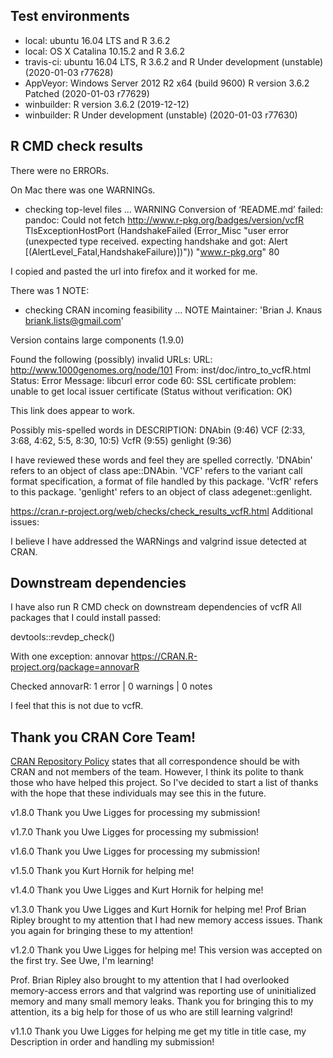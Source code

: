 
## Test environments
* local: ubuntu 16.04 LTS and R 3.6.2
* local: OS X Catalina 10.15.2 and R 3.6.2
* travis-ci: ubuntu 16.04 LTS, R 3.6.2 and R Under development (unstable) (2020-01-03 r77628)
* AppVeyor: Windows Server 2012 R2 x64 (build 9600) R version 3.6.2 Patched (2020-01-03 r77629)
* winbuilder: R version 3.6.2 (2019-12-12)
* winbuilder: R Under development (unstable) (2020-01-03 r77630)


## R CMD check results
There were no ERRORs.

On Mac there was one WARNINGs.

* checking top-level files ... WARNING
Conversion of ‘README.md’ failed:
pandoc: Could not fetch http://www.r-pkg.org/badges/version/vcfR
TlsExceptionHostPort (HandshakeFailed (Error_Misc "user error (unexpected type received. expecting handshake and got: Alert [(AlertLevel_Fatal,HandshakeFailure)])")) "www.r-pkg.org" 80

I copied and pasted the url into firefox and it worked for me.

There was 1 NOTE:

* checking CRAN incoming feasibility ... NOTE
Maintainer: 'Brian J. Knaus <briank.lists@gmail.com>'

Version contains large components (1.9.0)

Found the following (possibly) invalid URLs:
  URL: http://www.1000genomes.org/node/101
    From: inst/doc/intro_to_vcfR.html
    Status: Error
    Message: libcurl error code 60:
      	SSL certificate problem: unable to get local issuer certificate
      	(Status without verification: OK)

This link does appear to work.





Possibly mis-spelled words in DESCRIPTION:
  DNAbin (9:46)
  VCF (2:33, 3:68, 4:62, 5:5, 8:30, 10:5)
  VcfR (9:55)
  genlight (9:36)

I have reviewed these words and feel they are spelled correctly.
'DNAbin' refers to an object of class ape::DNAbin.
'VCF' refers to the variant call format specification, a format of file handled by this package.
'VcfR' refers to this package.
'genlight' refers to an object of class adegenet::genlight.


https://cran.r-project.org/web/checks/check_results_vcfR.html
Additional issues:

I believe I have addressed the WARNings and valgrind issue detected at CRAN.


## Downstream dependencies

I have also run R CMD check on downstream dependencies of vcfR
All packages that I could install passed:

devtools::revdep_check()

With one exception:
annovar
https://CRAN.R-project.org/package=annovarR

Checked annovarR: 1 error  | 0 warnings | 0 notes

I feel that this is not due to vcfR.


## Thank you CRAN Core Team!

[CRAN Repository Policy](https://cran.r-project.org/web/packages/policies.html) states that all correspondence should be with CRAN and not members of the team.
However, I think its polite to thank those who have helped this project.
So I've decided to start a list of thanks with the hope that these individuals may see this in the future.

v1.8.0 Thank you Uwe Ligges for processing my submission!

v1.7.0 Thank you Uwe Ligges for processing my submission!

v1.6.0 Thank you Uwe Ligges for processing my submission!

v1.5.0 Thank you Kurt Hornik for helping me!

v1.4.0 Thank you Uwe Ligges and Kurt Hornik for helping me!

v1.3.0 Thank you Uwe Ligges and Kurt Hornik for helping me!
Prof Brian Ripley brought to my attention that I had new memory access issues.
Thank you again for bringing these to my attention!

v1.2.0 Thank you Uwe Ligges for helping me!
This version was accepted on the first try.
See Uwe, I'm learning!

Prof. Brian Ripley also brought to my attention that I had overlooked memory-access errors and that valgrind was reporting use of uninitialized memory and many small memory leaks.
Thank you for bringing this to my attention, its a big help for those of us who are still learning valgrind!

v1.1.0 Thank you Uwe Ligges for helping me get my title in title case, my Description in order and handling my submission!

